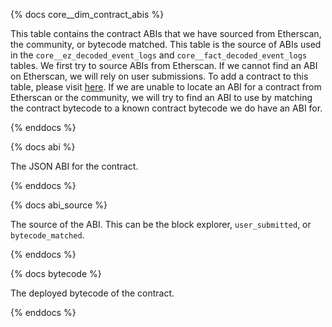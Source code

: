 {% docs core__dim_contract_abis %}

This table contains the contract ABIs that we have sourced from Etherscan, the community, or bytecode matched. This table is the source of ABIs used in the `core__ez_decoded_event_logs` and `core__fact_decoded_event_logs` tables.
We first try to source ABIs from Etherscan. If we cannot find an ABI on Etherscan, we will rely on user submissions. To add a contract to this table, please visit [here](https://science.flipsidecrypto.xyz/abi-requestor/).
If we are unable to locate an ABI for a contract from Etherscan or the community, we will try to find an ABI to use by matching the contract bytecode to a known contract bytecode we do have an ABI for.

{% enddocs %}


{% docs abi %}

The JSON ABI for the contract.

{% enddocs %}


{% docs abi_source %}

The source of the ABI. This can be the block explorer, `user_submitted`, or `bytecode_matched`.

{% enddocs %}


{% docs bytecode %}

The deployed bytecode of the contract.

{% enddocs %}

